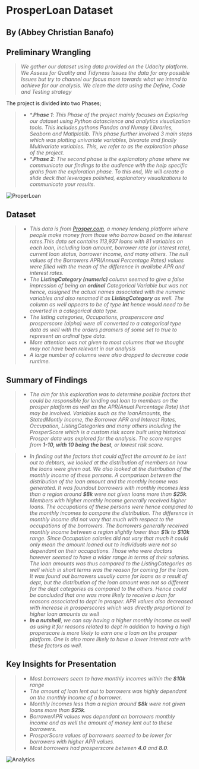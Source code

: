 # ProsperLoan Dataset
## By (Abbey Christian Banafo)

## Preliminary Wrangling
> *We gather our dataset using data provided on the Udacity platform*.
> *We Assess for Quality and Tidyness Issues the data for any possible Issues but try to channel our focus more towards what we intend to achieve for our analysis.*
> *We clean the data using the Define, Code and Testing strategy*

The project is divided into two Phases;
> * *.***Phase 1***: *This Phase of the project mainly focuses on Exploring our dataset using Python datascience and analytics visualization tools. This includes pythons Pandas and Numpy Libraries, Seaborn and Matlplotlib. This phase further involved 3 main steps which was plotting univariate variables, bivarate and finally Multivariate variables. This, we refer to as the exploration phase of the project.*
> * *.***Phase 2***: *The second phase is the explanatory phase where we communicate our findings to the audience with the help specific grahs from the exploration phase. To this end, We will create a slide deck that leverages polished, explanatory visualizations to communicate your results.*

![ProperLoan](https://d94tn94v8mvlz.cloudfront.net/blog/wp-content/uploads/2018/02/Prosper.png)

## Dataset

> * *This data is from [Prosper.com](https://www.prosper.com/), a money lendeng platform where people make money from those who borrow based on the interest rates.This data set contains 113,937 loans with 81 variables on each loan, including loan amount, borrower rate (or interest rate), current loan status, borrower income, and many others. The null values of the Borrowers APR(Annual Percentage Rates) values were filled with the mean of the difference in availabe APR and interest rates.*
> * *The **ListingCategory (numeric)** column seemed to give a false impression of being an **ordinal** Categorical Variable but was not hence, assigned the actual names associated with the numeric variables and also renamed it as **ListingCategory** as well. The column as well appears to be of type **int** hence would need to be coverted in a categorical data type.*
> * *The listing categories, Occupations, prosperscore and prosperscore (alpha) were all converted to a categorical type data as well with the orders paramers of some set to true to represent an  ordinal type data.*
> * *More attention was not given to most columns that we thought may not have been relevant in our analysis*
> * *A large number of columns were also dropped to decrease code runtime.*

## Summary of Findings

> * *The aim for this exploration was to determine posible factors that could be responsible for lending out loan to members on the prosper platform as well as the APR(Anual Percentage Rate) that may be involved. Variables such as the loanAmounts, the StatedMontly Income, the Borrower APR and Interest Rates, Occupation, ListingCategories and many others including the ProsperScore which is a custom risk score built using historical Prosper data was explored for the analysis. The score ranges from **1-10, with 10 being the best**, or lowest risk score.*

> * *In finding out the factors that could affect the amount to be lent out to debtors, we looked at the distribution of members on how the loans were given out. We also looked at the distribution of the monthly income of these persons. A comparison between the distribution of the loan amount and the monthly income was generated. It was foundout borrowers with monthly incomes less than a region around **\$8k** were not given loans more than **\$25k**. Members with higher monthly income generally received higher loans. The occupations of these persons were hence compared to the monthly incomes to compare the distribution. The difference in monthly income did not vary that much with respect to the occupations of the borrowers. The borrowers generally received monthly income between a region slightly lower than **\$1k** to **\$10k** range. Since Occupation salaries did not vary that much it could only mean the amount loaned out to individuals were not so dependant on their occupations. Those who were doctors however seemed to have a wider range in terms of their salaries. The loan amounts was thus compared to the ListingCategories as well which in short terms was the reason for coming for the loan. It was found out borrowers usually came for loans as a result of dept, but the distribution of the loan amount was not so different for the dept categories as compared to the others. Hence could be concluded that one was more likely to receive a loan for reasons associated to dept in prosper. APR values also decreased with increase in prosperscores which was directly proportional to higher loan amounts as well*
> * ***In a nutshell***, *we can say having a higher monthly income as well as using it for reasons related to dept in addition to having a high properscore is more likely to earn one a loan on the prosper platform. One is also more likely to have a lower interest rate with these factors as well.*


## Key Insights for Presentation

> * *Most borrowers seem to have monthly incomes within the **\$10k** range*
> * *The amount of loan lent out to borrowers was highly dependant on the monthly income of a borrower.*
> * *Monthly Incomes less than a region around **\$8k** were not given loans more than **\$25k**.*
> * *BorrowerAPR values was dependant on borrowers monthly income and as well the amount of money lent out to these borrowers.*
> * *ProsperScore values of borrowers seemed to be lower for borrowers with higher APR values.* 
> * *Most borrowers had prosperscore between **4.0** and **8.0**.*

![Analytics](https://salvetore.files.wordpress.com/2021/05/graph.png)